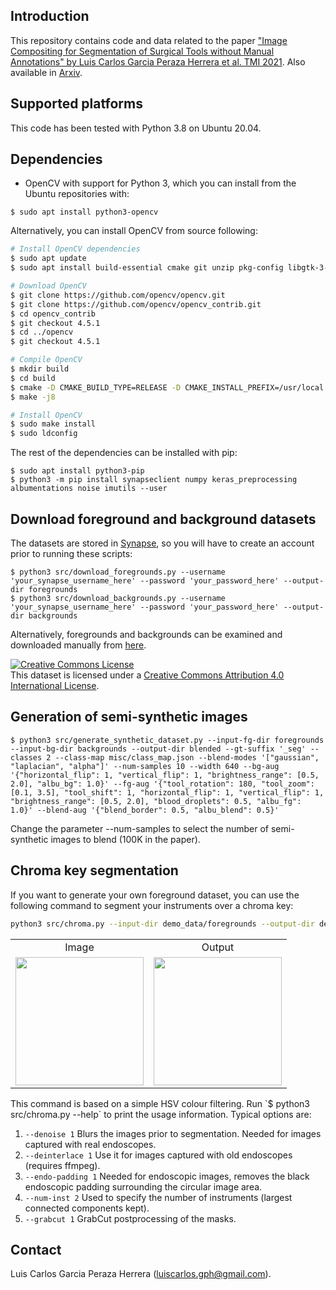 Introduction
------------
This repository contains code and data related to the paper ["Image Compositing for Segmentation of Surgical Tools without Manual Annotations" by Luis Carlos Garcia Peraza Herrera et al. TMI 2021](https://ieeexplore.ieee.org/document/9350303). Also available in [Arxiv](https://arxiv.org/abs/2102.09528).

Supported platforms
-------------------
This code has been tested with Python 3.8 on Ubuntu 20.04.

Dependencies
------------
* OpenCV with support for Python 3, which you can install from the Ubuntu repositories with:
```
$ sudo apt install python3-opencv
```
Alternatively, you can install OpenCV from source following:
```bash
# Install OpenCV dependencies
$ sudo apt update
$ sudo apt install build-essential cmake git unzip pkg-config libgtk-3-dev libjpeg-dev libpng-dev libtiff-dev libatlas-base-dev libx264-dev python3-dev libv4l-dev libavcodec-dev libavformat-dev libavresample-dev libswscale-dev libxvidcore-dev gfortran openexr libtbb2 libtbb-dev libdc1394-22-dev libopenexr-dev libgstreamer-plugins-base1.0-dev libgstreamer1.0-dev

# Download OpenCV
$ git clone https://github.com/opencv/opencv.git
$ git clone https://github.com/opencv/opencv_contrib.git
$ cd opencv_contrib
$ git checkout 4.5.1
$ cd ../opencv
$ git checkout 4.5.1

# Compile OpenCV
$ mkdir build
$ cd build
$ cmake -D CMAKE_BUILD_TYPE=RELEASE -D CMAKE_INSTALL_PREFIX=/usr/local -D INSTALL_C_EXAMPLES=OFF -D INSTALL_PYTHON_EXAMPLES=OFF -D OPENCV_GENERATE_PKGCONFIG=ON -D OPENCV_EXTRA_MODULES_PATH=~/opencv_contrib/modules -D BUILD_EXAMPLES=OFF -D OPENCV_ENABLE_NONFREE=ON ..
$ make -j8

# Install OpenCV
$ sudo make install
$ sudo ldconfig
```

The rest of the dependencies can be installed with pip:
```
$ sudo apt install python3-pip
$ python3 -m pip install synapseclient numpy keras_preprocessing albumentations noise imutils --user
```

Download foreground and background datasets
-------------------------------------------
The datasets are stored in [Synapse](https://synapse.org/synthetic), so you will have to create an account prior to running these scripts:
```
$ python3 src/download_foregrounds.py --username 'your_synapse_username_here' --password 'your_password_here' --output-dir foregrounds
$ python3 src/download_backgrounds.py --username 'your_synapse_username_here' --password 'your_password_here' --output-dir backgrounds
```
Alternatively, foregrounds and backgrounds can be examined and downloaded manually from [here](https://synapse.org/synthetic).

<a rel="license" href="http://creativecommons.org/licenses/by/4.0/"><img alt="Creative Commons License" style="border-width:0" src="https://i.creativecommons.org/l/by/4.0/88x31.png" /></a><br />This dataset is licensed under a <a rel="license" href="http://creativecommons.org/licenses/by/4.0/">Creative Commons Attribution 4.0 International License</a>.

Generation of semi-synthetic images
-----------------------------------
```
$ python3 src/generate_synthetic_dataset.py --input-fg-dir foregrounds --input-bg-dir backgrounds --output-dir blended --gt-suffix '_seg' --classes 2 --class-map misc/class_map.json --blend-modes '["gaussian", "laplacian", "alpha"]' --num-samples 10 --width 640 --bg-aug '{"horizontal_flip": 1, "vertical_flip": 1, "brightness_range": [0.5, 2.0], "albu_bg": 1.0}' --fg-aug '{"tool_rotation": 180, "tool_zoom": [0.1, 3.5], "tool_shift": 1, "horizontal_flip": 1, "vertical_flip": 1, "brightness_range": [0.5, 2.0], "blood_droplets": 0.5, "albu_fg": 1.0}' --blend-aug '{"blend_border": 0.5, "albu_blend": 0.5}'
```
Change the parameter --num-samples to select the number of semi-synthetic images to blend (100K in the paper).

Chroma key segmentation
-----------------------
If you want to generate your own foreground dataset, you can use the following command to segment your instruments over a chroma key:
```bash
python3 src/chroma.py --input-dir demo_data/foregrounds --output-dir demo_data/foregrounds_segmented --min-hsv-thresh '[35, 70, 15]' --max-hsv-thresh '[95, 255, 255]' --grabcut 1
```
<table align="center">
  <tr>
    <td align="center">Image</td> <td align="center">Output</td>
  </tr>
  <tr>
    <td align="center">
      <img src="https://github.com/luiscarlosgph/semi-synthetic/blob/main/demo_data/foregrounds/green.png?raw=true" width=205>
    </td>
    <td align="center">
      <img src="https://github.com/luiscarlosgph/semi-synthetic/blob/main/demo_data/green_seg.png?raw=true" width=205>
    </td>
  </tr>
</table>
This command is based on a simple HSV colour filtering.
Run `$ python3 src/chroma.py --help` to print the usage information. Typical options are:

1. `--denoise 1` Blurs the images prior to segmentation. Needed for images captured with real endoscopes.
2. `--deinterlace 1` Use it for images captured with old endoscopes (requires ffmpeg).
3. `--endo-padding 1` Needed for endoscopic images, removes the black endoscopic padding surrounding the circular image area. 
4. `--num-inst 2` Used to specify the number of instruments (largest connected components kept).  
5. `--grabcut 1` GrabCut postprocessing of the masks.

Contact
-------
Luis Carlos Garcia Peraza Herrera (luiscarlos.gph@gmail.com).
